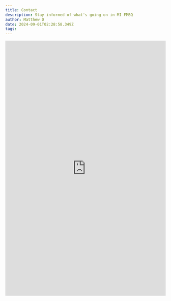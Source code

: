 ```yaml
---
title: Contact
description: Stay informed of what's going on in MI FMBQ
author: Matthew D
date: 2024-09-01T02:28:58.349Z
tags:
---
```


<iframe width="100%" height="800" src="https://53b8d6cd.sibforms.com/serve/MUIFAL7SUgkb4xlDV6Jr99MK-ytyuIe3DJYL7JkebIvb7nZwN_YwUSXY-3sQGnbQOt1H6dzTKM73BePS2fm7URthIWV8y-C-NbP0V8dMNfeUMGGo8EnCHDzW1bOWtcJnh_B1wmsUrct4jJE1bNmAkw8CbkMTTRqSfUiZfxkJv9Cz9AGQUvVd-EAZA8DuPYG8JUSQqZvopyBclJKo" frameborder="0" scrolling="auto" allowfullscreen style="display: block;margin-left: auto;margin-right: auto;max-width: 100%;"></iframe>
